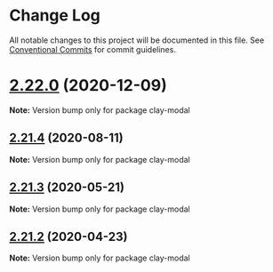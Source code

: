 # Change Log

All notable changes to this project will be documented in this file.
See [Conventional Commits](https://conventionalcommits.org) for commit guidelines.

# [2.22.0](https://github.com/liferay/clay/tree/master/packages/clay-modal/compare/v2.21.5...v2.22.0) (2020-12-09)

**Note:** Version bump only for package clay-modal





## [2.21.4](https://github.com/liferay/clay/tree/master/packages/clay-modal/compare/v2.21.3...v2.21.4) (2020-08-11)

**Note:** Version bump only for package clay-modal





## [2.21.3](https://github.com/liferay/clay/tree/master/packages/clay-modal/compare/v2.21.2...v2.21.3) (2020-05-21)

**Note:** Version bump only for package clay-modal





## [2.21.2](https://github.com/liferay/clay/tree/master/packages/clay-modal/compare/v2.21.1...v2.21.2) (2020-04-23)

**Note:** Version bump only for package clay-modal
